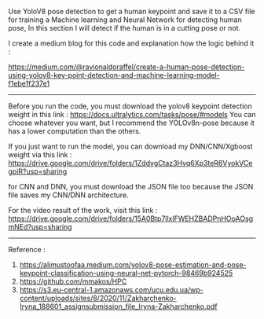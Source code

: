Use YoloV8 pose detection to get a human keypoint and save it to a CSV file for training a Machine learning and Neural Network for detecting human pose, In this section I will detect if the human is in a cutting pose or not.

I create a medium blog for this code and explanation how the logic behind it : 

https://medium.com/@ravionaldoraffel/create-a-human-pose-detection-using-yolov8-key-point-detection-and-machine-learning-model-f1ebe1f237e1

--------------------------------------------------------------------------------------------------------------------------------

Before you run the code, you must download the yolov8 keypoint detection weight in this link :
https://docs.ultralytics.com/tasks/pose/#models 
You can choose whatever you want, but I recommend the YOLOv8n-pose because it has a lower computation than the others.

If you just want to run the model, you can download my DNN/CNN/Xgboost weight via this link :
https://drive.google.com/drive/folders/1ZddvgCtaz3Hvq6Xp3teR6VyokVCegpiR?usp=sharing

for CNN and DNN, you must download the JSON file too because the JSON file saves my CNN/DNN architecture.

For the video result of the work, visit this link :
https://drive.google.com/drive/folders/15A0Btp7llxlFWEHZBADPnHOoAOsgmNEd?usp=sharing

-------------------------------------------------------------------------------------------------------------------------------

Reference :

1. https://alimustoofaa.medium.com/yolov8-pose-estimation-and-pose-keypoint-classification-using-neural-net-pytorch-98469b924525
2. https://github.com/mmakos/HPC
3. https://s3.eu-central-1.amazonaws.com/ucu.edu.ua/wp-content/uploads/sites/8/2020/11/Zakharchenko-Iryna_188601_assignsubmission_file_Iryna-Zakharchenko.pdf
